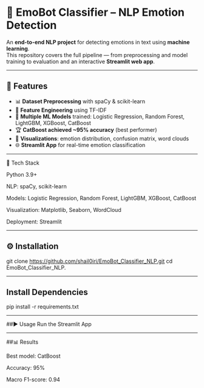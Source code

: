 # 🤖 EmoBot Classifier – NLP Emotion Detection

An **end-to-end NLP project** for detecting emotions in text using **machine learning**.  
This repository covers the full pipeline — from preprocessing and model training to evaluation and an interactive **Streamlit web app**.

---

## 🚀 Features
- 📊 **Dataset Preprocessing** with spaCy & scikit-learn  
- 🔎 **Feature Engineering** using TF-IDF  
- 🧠 **Multiple ML Models** trained: Logistic Regression, Random Forest, LightGBM, XGBoost, CatBoost  
- 🏆 **CatBoost achieved ~95% accuracy** (best performer)  
- 🎨 **Visualizations**: emotion distribution, confusion matrix, word clouds  
- 🌐 **Streamlit App** for real-time emotion classification  
---
🔧 Tech Stack

Python 3.9+

NLP: spaCy, scikit-learn

Models: Logistic Regression, Random Forest, LightGBM, XGBoost, CatBoost

Visualization: Matplotlib, Seaborn, WordCloud

Deployment: Streamlit

---

## ⚙️ Installation
git clone https://github.com/shail0iri/EmoBot_Classifier_NLP.git
cd EmoBot_Classifier_NLP.

---
## Install Dependencies
pip install -r requirements.txt

---

##▶️ Usage
Run the Streamlit App

---
##📊 Results

Best model: CatBoost

Accuracy: 95%

Macro F1-score: 0.94
